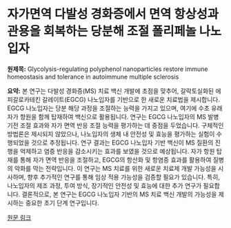 # 자가면역 다발성 경화증에서 면역 항상성과 관용을 회복하는 당분해 조절 폴리페놀 나노입자

**원제목:** Glycolysis-regulating polyphenol nanoparticles restore immune homeostasis and tolerance in autoimmune multiple sclerosis

**요약:** 본 연구는 다발성 경화증(MS) 치료 백신 개발에 초점을 맞추어, 갈락토실화된 에피갈로카테킨 갈레이트(EGCG) 나노입자를 기반으로 한 새로운 치료법을 제시합니다.  EGCG 나노입자는 당분 해당 과정을 조절하는 능력을 가지고 있으며, 여기에 수초 유래 자가 항원을 함께 탑재하여 백신으로 활용됩니다.  연구는 EGCG 나노입자의 MS 발병 기전 조절 효과와 자가 면역 반응 조절 능력을 평가하는 데 중점을 두었습니다.  구체적인 방법론은 제시되지 않았으나,  나노입자의 생체 내 안전성 및 효능을 평가하는 실험이 수행되었을 것으로 추정됩니다.  연구 결과는 EGCG 나노입자 기반 백신이 MS 질환의 진행을 억제하고 염증 반응을 감소시키는 효과를 보였을 것으로 예상됩니다.  자가 항원 탑재를 통해 자가 면역 반응을 조절하고, EGCG의 항산화 및 항염증 효과를 활용하여 질병의 악화를 막는 전략입니다.  이 연구는 MS 치료를 위한 새로운 치료제 개발 가능성을 시사하며,  향후 추가적인 연구를 통해 임상 적용 가능성을 검증할 필요가 있습니다.  특히,  나노입자의 제조 과정, 투여 방식,  장기적인 안전성 및 효능에 대한 추가 연구가 필요합니다.  결론적으로,  본 연구는 EGCG 나노입자 기반의  MS 치료 백신 개발의 가능성을 제시하는 중요한 초기 단계 연구입니다.

[원문 링크](https://www.sciencedirect.com/science/article/pii/S1385894725069839)
